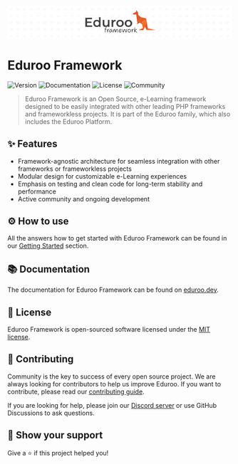 ![Eduroo Framework Banner](https://raw.githubusercontent.com/eduroo/.github/main/img/banners/eduroo_framework_banner.png)

# Eduroo Framework

![Version](https://img.shields.io/github/manifest-json/v/eduroo/framework)
![Documentation](https://img.shields.io/badge/documentation-yes-brightgreen.svg)
![License](https://img.shields.io/github/license/eduroo/framework)
![Community](https://img.shields.io/discord/1078997940472909854?label=discord)
> Eduroo Framework is an Open Source, e-Learning framework designed to be easily integrated with other leading PHP frameworks and frameworkless projects.
It is part of the Eduroo family, which also includes the Eduroo Platform.

## ✨ Features

- Framework-agnostic architecture for seamless integration with other frameworks or frameworkless projects
- Modular design for customizable e-Learning experiences
- Emphasis on testing and clean code for long-term stability and performance
- Active community and ongoing development

## ⚙️ How to use

All the answers how to get started with Eduroo Framework can be found in our [Getting Started](https://eduroo.dev/docs/getting-started) section.

## 📚 Documentation

The documentation for Eduroo Framework can be found on [eduroo.dev](https://eduroo.dev/docs).

## 📝 License

Eduroo Framework is open-sourced software licensed under the [MIT license](https://opensource.org/licenses/MIT).

## 🙏 Contributing

Community is the key to success of every open source project. We are always looking for contributors to help us improve Eduroo. If you want to contribute, please read our [contributing guide](https://eduroo.dev/community/contributing).

If you are looking for help, please join our [Discord server](https://discord.gg/QAFBGmaqMq) or use GitHub Discussions to ask questions.

## 🫶 Show your support

Give a ⭐️ if this project helped you!
